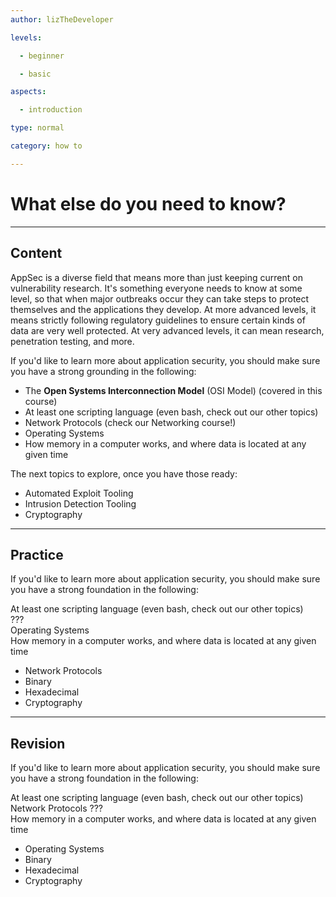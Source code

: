 ```yaml
---
author: lizTheDeveloper

levels:

  - beginner

  - basic

aspects:

  - introduction

type: normal

category: how to

---
```


# What else do you need to know?

---
## Content

AppSec is a diverse field that means more than just keeping current on vulnerability research. It's something everyone needs to know at some level, so that when major outbreaks occur they can take steps to protect themselves and the applications they develop. At more advanced levels, it means strictly following regulatory guidelines to ensure certain kinds of data are very well protected. At very advanced levels, it can mean research, penetration testing, and more.

If you'd like to learn more about application security, you should make sure you have a strong grounding in the following:

- The __Open Systems Interconnection Model__ (OSI Model) (covered in this course)
- At least one scripting language (even bash, check out our other topics)
- Network Protocols (check our Networking course!)
- Operating Systems
- How memory in a computer works, and where data is located at any given time

The next topics to explore, once you have those ready:
- Automated Exploit Tooling
- Intrusion Detection Tooling
- Cryptography

---
## Practice

If you'd like to learn more about application security, you should make sure you have a strong foundation in the following:  

At least one scripting language (even bash, check out our other topics)  
???  
Operating Systems  
How memory in a computer works, and where data is located at any given time  

* Network Protocols
* Binary
* Hexadecimal
* Cryptography

---
## Revision

If you'd like to learn more about application security, you should make sure you have a strong foundation in the following:  

At least one scripting language (even bash, check out our other topics)  
Network Protocols
???  
How memory in a computer works, and where data is located at any given time  

* Operating Systems  
* Binary
* Hexadecimal
* Cryptography
